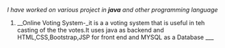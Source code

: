 
_I have worked on various project in **java** and other programming language_
1. __Online Voting System-_it is a a voting system that is useful in teh casting of the the votes.It uses java as backend and HTML,CSS,Bootstrap,JSP for front end and MYSQL as a Database ___
